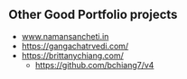 ## Other Good Portfolio projects

* www.namansancheti.in
* https://gangachatrvedi.com/
* https://brittanychiang.com/
    * https://github.com/bchiang7/v4

